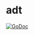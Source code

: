 adt
===

[![GoDoc](https://godoc.org/github.com/tmc/adt?status.svg)](http://godoc.org/github.com/tmc/adt)
